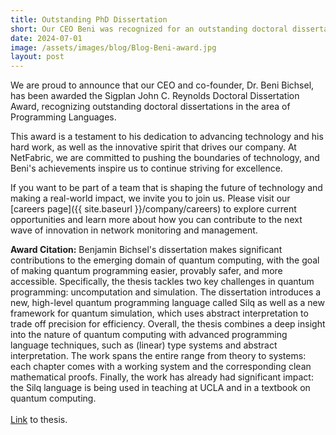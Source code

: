 ```yaml
---
title: Outstanding PhD Dissertation
short: Our CEO Beni was recognized for an outstanding doctoral dissertations in the area of Programming Languages.
date: 2024-07-01
image: /assets/images/blog/Blog-Beni-award.jpg
layout: post
---
```



We are proud to announce that our CEO and co-founder, Dr. Beni Bichsel, has been awarded the Sigplan John C. Reynolds Doctoral Dissertation Award, recognizing outstanding doctoral dissertations in the area of Programming Languages.

This award is a testament to his dedication to advancing technology and his hard work, as well as the innovative spirit that drives our company. At NetFabric, we are committed to pushing the boundaries of technology, and Beni's achievements inspire us to continue striving for excellence.

If you want to be part of a team that is shaping the future of technology and making a real-world impact, we invite you to join us. Please visit our [careers page]({{ site.baseurl }}/company/careers) to explore current opportunities and learn more about how you can contribute to the next wave of innovation in network monitoring and management.

<b>Award Citation:</b>
Benjamin Bichsel's dissertation makes significant contributions to the emerging domain of quantum computing, with the goal of making quantum programming easier, provably safer, and more accessible. Specifically, the thesis tackles two key challenges in quantum programming: uncomputation and simulation. The dissertation introduces a new, high-level quantum programming language called Silq as well as a new framework for quantum simulation, which uses abstract interpretation to trade off precision for efficiency. Overall, the thesis combines a deep insight into the nature of quantum computing with advanced programming language techniques, such as (linear) type systems and abstract interpretation. The work spans the entire range from theory to systems: each chapter comes with a working system and the corresponding clean mathematical proofs. Finally, the work has already had significant impact: the Silq language is being used in teaching at UCLA and in a textbook on quantum computing. <br><br>
[Link](https://www.research-collection.ethz.ch/handle/20.500.11850/634879) to thesis. 
